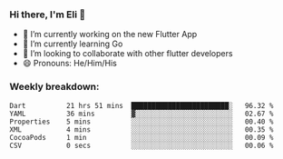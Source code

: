 ### Hi there, I'm Eli 👋
- 🔭 I’m currently working on the new Flutter App
- 🌱 I’m currently learning Go
- 🦄 I’m looking to collaborate with other flutter developers
- 😄 Pronouns: He/Him/His

### Weekly breakdown:
<!--START_SECTION:waka-->

```text
Dart          21 hrs 51 mins  ████████████████████████░   96.32 %
YAML          36 mins         ▓░░░░░░░░░░░░░░░░░░░░░░░░   02.67 %
Properties    5 mins          ░░░░░░░░░░░░░░░░░░░░░░░░░   00.40 %
XML           4 mins          ░░░░░░░░░░░░░░░░░░░░░░░░░   00.35 %
CocoaPods     1 min           ░░░░░░░░░░░░░░░░░░░░░░░░░   00.09 %
CSV           0 secs          ░░░░░░░░░░░░░░░░░░░░░░░░░   00.06 %
```

<!--END_SECTION:waka-->
